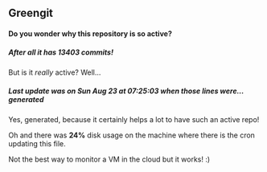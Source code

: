 ## Greengit

#### Do you wonder why this repository is so active?

##### After all it has 13403 commits!

But is it *really* active? Well...

##### Last update was on Sun Aug 23 at 07:25:03 when those lines were... generated

Yes, generated, because it certainly helps a lot to have such an active repo!

Oh and there was **24%** disk usage on the machine
where there is the cron updating this file.

Not the best way to monitor a VM in the cloud but it works! :)
